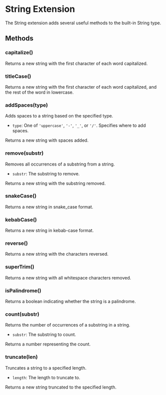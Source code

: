 # String Extension

The String extension adds several useful methods to the built-in String type.

## Methods

### capitalize()

Returns a new string with the first character of each word capitalized.

### titleCase()

Returns a new string with the first character of each word capitalized, and the rest of the word in lowercase.

### addSpaces(type)

Adds spaces to a string based on the specified type.

* `type`: One of `'uppercase'`, `'-'`, `'_'`, or `'/'`. Specifies where to add spaces.

Returns a new string with spaces added.

### remove(substr)

Removes all occurrences of a substring from a string.

* `substr`: The substring to remove.

Returns a new string with the substring removed.

### snakeCase()

Returns a new string in snake_case format.

### kebabCase()

Returns a new string in kebab-case format.

### reverse()

Returns a new string with the characters reversed.

### superTrim()

Returns a new string with all whitespace characters removed.

### isPalindrome()

Returns a boolean indicating whether the string is a palindrome.

### count(substr)

Returns the number of occurrences of a substring in a string.

* `substr`: The substring to count.

Returns a number representing the count.

### truncate(len)

Truncates a string to a specified length.

* `length`: The length to truncate to.

Returns a new string truncated to the specified length.